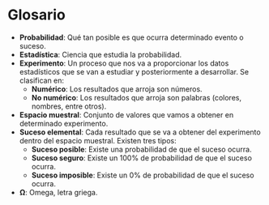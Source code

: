 # Glosario

- **Probabilidad**: Qué tan posible es que ocurra determinado evento o suceso.
- **Estadística**: Ciencia que estudia la probabilidad.
- **Experimento**: Un proceso que nos va a proporcionar los datos estadísticos que se van a estudiar y posteriormente a desarrollar. Se clasifican en:
  - **Numérico**: Los resultados que arroja son números.
  - **No numérico**: Los resultados que arroja son palabras (colores, nombres, entre otros).
- **Espacio muestral**: Conjunto de valores que vamos a obtener en determinado experimento.
- **Suceso elemental**: Cada resultado que se va a obtener del experimento dentro del espacio muestral. Existen tres tipos:
  - **Suceso posible**: Existe una probabilidad de que el suceso ocurra.
  - **Suceso seguro**: Existe un 100% de probabilidad de que el suceso ocurra.
  - **Suceso imposible**: Existe un 0% de probabilidad de que el suceso ocurra.
- **Ω**: Omega, letra griega.